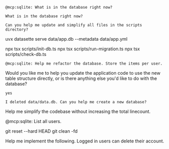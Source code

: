 `@mcp:sqlite: What is in the database right now?`

`What is in the database right now?`

`Can you help me update and simplify all files in the scripts directory?`

uvx datasette serve data/app.db --metadata data/app.yml

npx tsx scripts/init-db.ts
npx tsx scripts/run-migration.ts
npx tsx scripts/check-db.ts

`@mcp:sqlite: Help me refactor the database. Store the items per user.`

Would you like me to help you update the application code to use the new table structure directly, or is there anything else you'd like to do with the database?

`yes`

`I deleted data/data.db. Can you help me create a new database?`

Help me simplify the codebase without increasing the total linecount.

@mcp:sqlite: List all users.

git reset --hard HEAD
git clean -fd

Help me implement the following. Logged in users can delete their account.